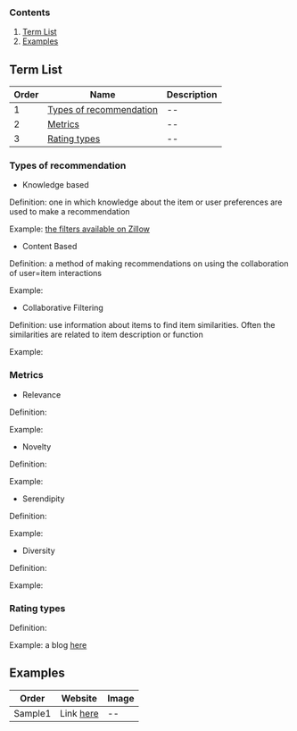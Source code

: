 ### Contents

1. [Term List](#term_list)
2. [Examples](#term_list)

## Term List<a name="term_list"></a>


Order | Name | Description
--- | --- | ---
1 | [Types of recommendation](#3.1) | --
2 | [Metrics](#3.2) | --
3 | [Rating types](#3.3) | --

### Types of recommendation<a name="3.1"></a>

* Knowledge based

Definition: one in which knowledge about the item or user preferences are used to make a recommendation

Example: [the filters available on Zillow](#sample1)


* Content Based

Definition: a method of making recommendations on using the collaboration of user=item interactions

Example: 


* Collaborative Filtering

Definition: use information about items to find item similarities. Often the similarities are related to item description or function

Example: 

### Metrics<a name="3.2"></a>

* Relevance

Definition: 

Example: 

* Novelty

Definition: 

Example: 

* Serendipity

Definition: 

Example: 

* Diversity

Definition: 

Example: 

### Rating types<a name="3.3"></a>

Definition: 

Example: a blog [here](https://conversionxl.com/blog/survey-response-scales/)

## Examples<a name="term_list"></a>

Order | Website | Image
--- | --- | ---
Sample1<a name="sample1"></a> | Link [here](https://www.zillow.com/)| --